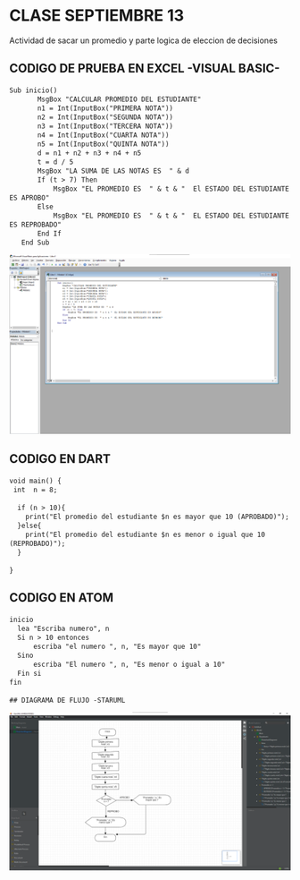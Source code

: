# CLASE SEPTIEMBRE 13

Actividad de sacar un promedio y parte logica de eleccion de decisiones

##  CODIGO DE PRUEBA EN EXCEL -VISUAL BASIC-

```
Sub inicio()
       MsgBox "CALCULAR PROMEDIO DEL ESTUDIANTE"
       n1 = Int(InputBox("PRIMERA NOTA"))
       n2 = Int(InputBox("SEGUNDA NOTA"))
       n3 = Int(InputBox("TERCERA NOTA"))
       n4 = Int(InputBox("CUARTA NOTA"))
       n5 = Int(InputBox("QUINTA NOTA"))
       d = n1 + n2 + n3 + n4 + n5
       t = d / 5
       MsgBox "LA SUMA DE LAS NOTAS ES  " & d
       If (t > 7) Then
           MsgBox "EL PROMEDIO ES  " & t & "  El ESTADO DEL ESTUDIANTE ES APROBO"
       Else
           MsgBox "EL PROMEDIO ES  " & t & "  EL ESTADO DEL ESTUDIANTE ES REPROBADO"
       End If
   End Sub

```
<img src="img/porcentajeydecisiones.png" width="1000">

## CODIGO EN DART

```
void main() {
 int  n = 8;

  if (n > 10){
    print("El promedio del estudiante $n es mayor que 10 (APROBADO)");
  }else{
    print("El promedio del estudiante $n es menor o igual que 10 (REPROBADO)");
  }

}

```

## CODIGO EN ATOM

```
inicio
  lea "Escriba numero", n
  Si n > 10 entonces
      escriba "el numero ", n, "Es mayor que 10"
  Sino
      escriba "El numero ", n, "Es menor o igual a 10"
  Fin si
fin

## DIAGRAMA DE FLUJO -STARUML

```

<img src="img/diagramaclase13.png" width="1000">  

